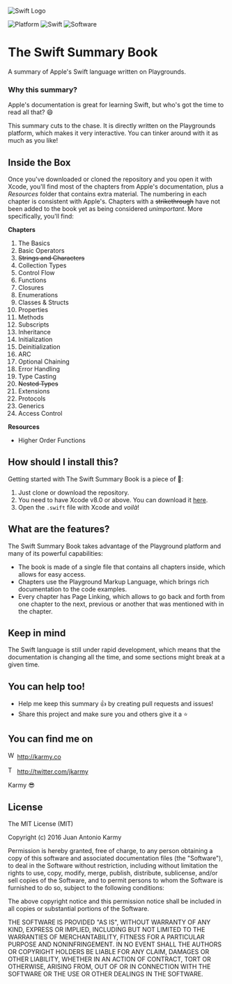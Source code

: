<!-- ![alt tag](https://dl.dropboxusercontent.com/u/2463687/Swift%20Book%20Logo/swift_brand_logo_8.svg) --> 

![Swift Logo](https://blog.liip.ch/content/uploads/2016/09/windex.png)

   ![Platform](https://img.shields.io/badge/platform-osx-lightgrey.svg)
   ![Swift](https://img.shields.io/badge/swift-v3.0-orange.svg) ![Software](https://img.shields.io/badge/software-Xcode%20%7C%20Playgrounds-blue.svg)
# The Swift Summary Book
A summary of Apple's Swift language written on Playgrounds.

### Why this summary?
Apple's documentation is great for learning Swift, but who's got the time to read all that? :smile:

This summary cuts to the chase. It is directly written on the Playgrounds platform, which makes it very interactive.
You can tinker around with it as much as you like!

## Inside the Box
Once you've downloaded or cloned the repository and you open it with Xcode, you'll find most of the chapters from Apple's documentation, plus a *Resources* folder that contains extra material. The numbering in each chapter is consistent with Apple's. Chapters with a ~~strikethrough~~ have not been added to the book yet as being considered *unimportant*. More specifically, you'll find:

**Chapters**

 01. The Basics
 02. Basic Operators
 03. ~~Strings and Characters~~
 04. Collection Types
 05. Control Flow
 06. Functions
 07. Closures
 08. Enumerations
 09. Classes & Structs
 10. Properties
 11. Methods
 12. Subscripts
 13. Inheritance
 14. Initialization
 15. Deinitialization
 16. ARC
 17. Optional Chaining
 18. Error Handling
 19. Type Casting
 20. ~~Nested Types~~
 21. Extensions
 22. Protocols
 23. Generics
 24. Access Control

**Resources**
- Higher Order Functions

## How should I install this?
Getting started with The Swift Summary Book is a piece of 🎂:

1. Just clone or download the repository.
2. You need to have Xcode v8.0 or above. You can download it [here](https://developer.apple.com/xcode/).
3. Open the `.swift` file with Xcode and *voilà*!

## What are the features?
The Swift Summary Book takes advantage of the Playground platform and many of its powerful capabilities:
* The book is made of a single file that contains all chapters inside, which allows for easy access.
* Chapters use the Playground Markup Language, which brings rich documentation to the code examples.
* Every chapter has Page Linking, which allows to go back and forth from one chapter to the next, previous or another that was mentioned with in the chapter.


## Keep in mind
The Swift language is still under rapid development, which means that the documentation is changing all the time, and some sections might break at a given time.


## You can help too!
* Help me keep this summary :+1: by creating pull requests and issues!
* Share this project and make sure you and others give it a ⭐


## You can find me on
<img src="http://25.media.tumblr.com/tumblr_m5xo9frXtv1rysqvgo1_1280.png" alt="Web logo" height="17" > http://karmy.co

<img src="https://cdn3.iconfinder.com/data/icons/free-social-icons/67/twitter_circle_black-512.png" alt="Twitter logo" height="17" > http://twitter.com/jkarmy

Karmy :sunglasses:

## License
The MIT License (MIT)

Copyright (c) 2016 Juan Antonio Karmy

Permission is hereby granted, free of charge, to any person obtaining a copy
of this software and associated documentation files (the "Software"), to deal
in the Software without restriction, including without limitation the rights
to use, copy, modify, merge, publish, distribute, sublicense, and/or sell
copies of the Software, and to permit persons to whom the Software is
furnished to do so, subject to the following conditions:

The above copyright notice and this permission notice shall be included in all
copies or substantial portions of the Software.

THE SOFTWARE IS PROVIDED "AS IS", WITHOUT WARRANTY OF ANY KIND, EXPRESS OR
IMPLIED, INCLUDING BUT NOT LIMITED TO THE WARRANTIES OF MERCHANTABILITY,
FITNESS FOR A PARTICULAR PURPOSE AND NONINFRINGEMENT. IN NO EVENT SHALL THE
AUTHORS OR COPYRIGHT HOLDERS BE LIABLE FOR ANY CLAIM, DAMAGES OR OTHER
LIABILITY, WHETHER IN AN ACTION OF CONTRACT, TORT OR OTHERWISE, ARISING FROM,
OUT OF OR IN CONNECTION WITH THE SOFTWARE OR THE USE OR OTHER DEALINGS IN THE
SOFTWARE.
